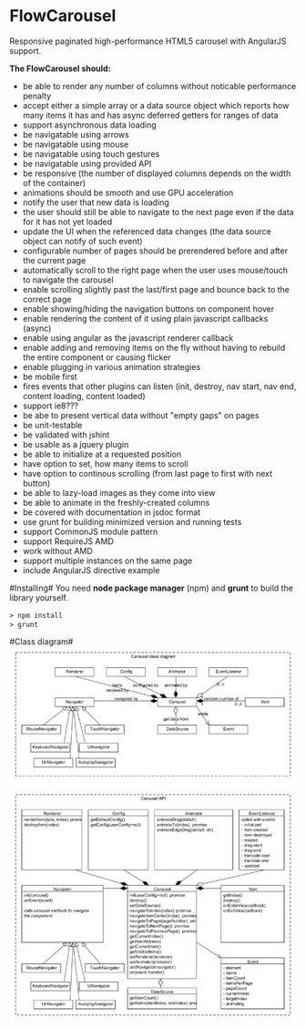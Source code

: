 FlowCarousel
============

Responsive paginated high-performance HTML5 carousel with AngularJS support.

**The FlowCarousel should:**
- be able to render any number of columns without noticable performance penalty
- accept either a simple array or a data source object which reports how many items it has and has async deferred getters for ranges of data
- support asynchronous data loading
- be navigatable using arrows
- be navigatable using mouse
- be navigatable using touch gestures
- be navigatable using provided API
- be responsive (the number of displayed columns depends on the width of the container)
- animations should be smooth and use GPU acceleration
- notify the user that new data is loading
- the user should still be able to navigate to the next page even if the data for it has not yet loaded
- update the UI when the referenced data changes (the data source object can notify of such event)
- configurable number of pages should be prerendered before and after the current page
- automatically scroll to the right page when the user uses mouse/touch to navigate the carousel
- enable scrolling slightly past the last/first page and bounce back to the correct page
- enable showing/hiding the navigation buttons on component hover
- enable rendering the content of it using plain javascript callbacks (async)
- enable using angular as the javascript renderer callback
- enable adding and removing items on the fly without having to rebuild the entire component or causing flicker
- enable plugging in various animation strategies
- be mobile first
- fires events that other plugins can listen (init, destroy, nav start, nav end, content loading, content loaded)
- support ie8???
- be abe to present vertical data without "empty gaps" on pages
- be unit-testable
- be validated with jshint
- be usable as a jquery plugin
- be able to initialize at a requested position
- have option to set, how many items to scroll
- have option to continous scrolling (from last page to first with next button)
- be able to lazy-load images as they come into view
- be able to animate in the freshly-created columns
- be covered with documentation in jsdoc format
- use grunt for building minimized version and running tests
- support CommonJS module pattern
- support RequireJS AMD
- work without AMD
- support multiple instances on the same page
- include AngularJS directive example

#Installing#
You need **node package manager** (npm) and **grunt** to build the library yourself.
```
> npm install
> grunt
```

#Class diagram#
![Class diagram](https://raw.githubusercontent.com/kallaspriit/flow-carousel/master/doc/class-diagram.png "Class diagram")